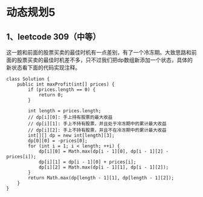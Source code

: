# 动态规划5

## 1、leetcode 309（中等）

这一题和前面的股票买卖的最佳时机有一点差别，有了一个冷冻期。大致思路和前面的股票买卖的最佳时机差不多，只不过我们把dp数组新添加一个状态，具体的新状态看下面的代码实现注释。

```
class Solution {
    public int maxProfit(int[] prices) {
        if (prices.length == 0) {
            return 0;
        }

        int length = prices.length;
        // dp[i][0]: 手上持有股票的最大收益
        // dp[i][1]: 手上不持有股票，并且处于冷冻期中的累计最大收益
        // dp[i][2]: 手上不持有股票，并且不在冷冻期中的累计最大收益
        int[][] dp = new int[length][3];
        dp[0][0] = -prices[0];
        for (int i = 1; i < length; ++i) {
            dp[i][0] = Math.max(dp[i - 1][0], dp[i - 1][2] - prices[i]);
            dp[i][1] = dp[i - 1][0] + prices[i];
            dp[i][2] = Math.max(dp[i - 1][1], dp[i - 1][2]);
        }
        return Math.max(dp[length - 1][1], dp[length - 1][2]);
    }
}
```

